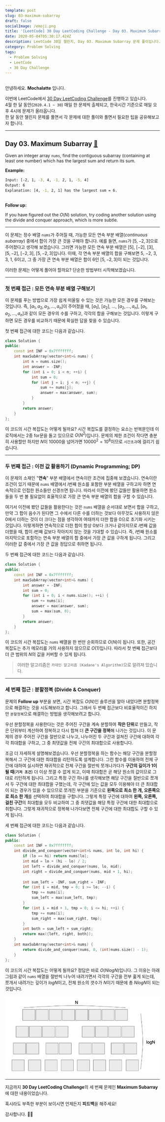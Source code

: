 ```yaml
---
template: post
slug: 03-maximum-subarray
draft: false
socialImage: /emoji.png
title: '[LeetCode] 30 Day LeetCoding Challenge - Day 03. Maximum Subarray'
date: 2020-05-04T05:30:17.424Z
description: LeetCode 30일 챌린지, Day 03. Maximum Subarray 문제 풀이입니다.
category: Problem Solving
tags:
  - Problem Solving
  - LeetCode
  - 30 Day Challenge
---
```


\
안녕하세요. **Mochalatte** 입니다.

이번에 LeetCode에서 [30 Day LeetCoding Challenge](https://leetcode.com/explore/featured/card/30-day-leetcoding-challenge/)를 진행하고 있습니다.\
4월 한 달 동안(`2020.4.1 ~ 30`) 매일 한 문제씩 출제되고, 한국시간 기준으로 매일 오후 4시에 문제가 올라옵니다.\
한 달 동안 챌린지 문제를 풀면서 각 문제에 대한 풀이와 풀면서 필요한 팁을 공유해보고자 합니다.

---

## Day 03. Maximum Subarray [🔗](https://leetcode.com/explore/featured/card/30-day-leetcoding-challenge/528/week-1/3285/)

Given an integer array `nums`, find the contiguous subarray (containing at least one number) which has the largest sum and return its sum.

**Example:**

```bash
Input: [-2, 1, -3, 4, -1, 2, 1, -5, 4]
Output: 6
Explanation: [4, -1, 2, 1] has the largest sum = 6.
```

\
**Follow up:**

If you have figured out the $O(N)$ solution, try coding another solution using the divide and conquer approach, which is more subtle.

---

이 문제는 정수 배열 `nums`가 주어질 때, 가능한 모든 연속 부분 배열(*continuous subarray*) 중에서 합이 가장 큰 것을 구해야 합니다. 예를 들면, `nums`가 $[5, -2, 3]$으로 주어졌다고 생각해 보겠습니다. 그러면 가능한 모든 연속 부분 배열은 $[5]$, $[-2]$, $[3]$, $[5, -2]$, $[-2, 3]$, $[5, -2, 3]$입니다. 이때, 각 연속 부분 배열의 합을 구해보면 $5$, $-2$, $3$, $3$, $1$, $6$이고, 그 중 가장 큰 연속 부분 배열은 합이 $6$인 $[5, -2, 3]$이 되는 것입니다.

이러한 문제는 어떻게 풀어야 할까요? 단순한 방법부터 시작해보겠습니다.

---

### 첫 번째 접근 : 모든 연속 부분 배열 구해보기

이 문제를 푸는 방법으로 가장 쉽게 떠올릴 수 있는 것은 가능한 모든 경우를 구해보는 것입니다. 즉, $[a_1, a_2, a_3, ..., a_n]$이 주어졌을 때, $[a_1]$, $[a_2]$, $...$, $[a_2, ..., a_n]$, $[a_1, a_2, ..., a_n]$과 같이 모든 경우의 수를 구하고, 각각의 합을 구해보는 것입니다. 이렇게 구하면 모든 경우를 비교하기 때문에 확실한 답을 찾을 수 있습니다.

첫 번째 접근에 대한 코드는 다음과 같습니다.

```cpp
class Solution {
public:
    const int INF = 0x7fffffff;
    int maxSubArray(vector<int>& nums) {
        int n = nums.size();
        int answer = -INF;
        for (int i = 0; i < n; ++i) {
            int sum = 0;
            for (int j = i; j < n; ++j) {
                sum += nums[j];
                answer = max(answer, sum);
            }
        }
        return answer;
    }
};
```

이 코드의 시간 복잡도는 어떻게 될까요? 시간 복잡도를 결정하는 요소는 반복문인데 이 로직에서는 2중 for문을 돌고 있으므로 $O(N^2)$입니다. 문제의 제한 조건이 작다면 충분히 사용할만 하지만 $N$이 $10000$을 넘어가면 $10000^2 = 10^8$이므로 `시간초과`에 걸리기 쉽습니다.

---

### 두 번째 접근 : 이전 값 활용하기 (Dynamic Programming; DP)

이 문제의 소재인 "**연속**" 부분 배열에서 연속이란 조건에 집중해 보겠습니다. 연속이란 조건이 있기 때문에 `nums` 배열에서 $i$번째 원소를 포함한 부분 배열을 구하고자 하면 연속적으로 인접한 원소들만 신경쓰면 됩니다. 따라서 이전에 봤던 값들만 활용하면 원소들을 두 번 볼 필요없이 효율적으로 가장 큰 연속 부분 배열의 합을 구할 수 있습니다.

여기서 이전에 봤던 값들을 활용한다는 것은 `nums` 배열을 순서대로 보면서 합을 구하고, 만약 그 합이 음수가 된다면 그 수에서 다른 수를 더하는 것보다 아무것도 사용하지 않은 0에서 더하는 것이 더 크다는 점을 생각하여 여태까지 더한 합을 0으로 초기화 시키는 것입니다. 이렇게하면 연속적으로 더한 합이 항상 0보다 크거나 같아지므로 $i$번째 값을 더했을 때, 합이 $i$번째 값보다 작아지지 않는 것을 기대할 수 있습니다. 즉, $i$번째 원소를 마지막으로 포함하는 연속 부분 배열의 합 중에서 가장 큰 값을 구하게 됩니다. 그리고 이러한 값 중에서 가장 큰 값을 정답으로 취하면 됩니다.

두 번째 접근에 대한 코드는 다음과 같습니다.

```cpp
class Solution {
public:
    const int INF = 0x7fffffff;
    int maxSubArray(vector<int>& nums) {
        int answer = -INF;
        int sum = 0;
        for (int i = 0; i < nums.size(); ++i) {
            sum += nums[i];
            answer = max(answer, sum);
            sum = max(sum, 0);
        }
        return answer;
    }
};
```

이 코드의 시간 복잡도는 `nums` 배열을 한 번만 순회하므로 $O(N)$이 됩니다. 또한, 공간 복잡도는 추가 메모리를 거의 사용하지 않으므로 $O(1)$입니다. 따라서 첫 번째 접근보다 더 큰 범위의 $N$의 값을 커버할 수 있게 됩니다.

> 이러한 알고리즘은 `카데인 알고리즘 (Kadane's Algorithm)`으로 알려져 있습니다.

---

### 세 번째 접근 : 분할정복 (Divide & Conquer)

문제의 **Follow up** 부분을 보면, 시간 복잡도 $O(N)$인 솔루션을 알아 내었다면 분할정복으로 해결하는 것을 시도해보라고 합니다. 그래서 두 번째 접근보다 비효율적이긴 하지만 `분할정복`으로 해결하는 방법을 생각해보려고 합니다.

우선 분할정복을 사용한다는 것은 주어진 구간을 계속 분할하여 **작은 단위**로 만들고, 작은 단위부터 계산하여 정복하고 다시 합쳐 더 **큰 구간을 정복**해 나가는 것입니다. 이 문제의 경우 주어진 구간을 절반으로 나누고, 나누어진 두 구간과 걸쳐진 구간에 대하여 각각 최대합을 구하고, 그 중 최댓값을 전체 구간의 최대합으로 사용합니다.

조금 더 자세하게 설명해보겠습니다. 우선 분할정복을 하는 함수는 해당 구간을 분할정복해서 그 구간에 대한 최대합을 리턴하도록 설계합니다. 그런 함수를 이용하여 전체 구간에 대하여 실시하면 재귀적으로 전체 구간을 절반씩 쪼개나가다가 **구간의 길이가 1이 될 때**(**`기저 조건`**) 더 이상 쪼갤 수 없게 되고, 이때 최대합은 곧 해당 원소의 값이므로 그대로 리턴하게 됩니다. 그리고 특정 구간 하나를 생각해보면 해당 구간을 절반으로 쪼개서 두 구간에 대한 최대합을 구했는데, 각 구간에 있는 값을 모두 이용해야 더 큰 최대합이 되는 경우가 있을 수 있으므로 쪼개진 부분을 기준으로 **왼쪽으로 최소 한 개, 오른쪽으로 최소 한 개**를 선택하여 최대합을 구합니다. 그렇게 특정 구간에 대하여 **왼쪽, 오른쪽, 걸친 구간**의 최대합을 모두 비교하여 그 중 최댓값을 해당 특정 구간에 대한 최대합으로 취합니다. 그렇게 재귀적으로 정복해 나가다보면 전체 구간에 대한 최대합도 구할 수 있게 됩니다.

세 번째 접근에 대한 코드는 다음과 같습니다.

```cpp
class Solution {
public:
    const int INF = 0x7fffffff;
    int divide_and_conquer(vector<int>& nums, int lo, int hi) {
        if (lo == hi) return nums[lo];
        int mid = lo + (hi - lo) / 2;
        int left = divide_and_conquer(nums, lo, mid);
        int right = divide_and_conquer(nums, mid + 1, hi);

        int sum_left = -INF, sum_right = -INF;
        for (int i = mid, tmp = 0; i >= lo; --i) {
            tmp += nums[i];
            sum_left = max(sum_left, tmp);
        }
        for (int i = mid + 1, tmp = 0; i <= hi; ++i) {
            tmp += nums[i];
            sum_right = max(sum_right, tmp);
        }
        int both = sum_left + sum_right;
        return max({left, right, both});
    }
    int maxSubArray(vector<int>& nums) {
        return divide_and_conquer(nums, 0, (int)nums.size() - 1);
    }
};
```

이 코드의 시간 복잡도는 어떻게 될까요? 정답은 바로 $O(NlogN)$입니다. 그 이유는 아래 그림과 같이 `nums` 배열을 절반씩 나누어 내려가면서 각각의 구간을 전부 훑게 되는데, 쪼개서 내려가는 깊이가 $logN$이고, 전체 원소의 갯수가 $N$이기 때문에 총 $NlogN$이 되는 것입니다.

![Day03-sol3](../../../../../static/media/problem-solving/leetcode/30-day-leetcoding-challenge/day03-sol3.png)

---

지금까지 **30 Day LeetCoding Challenge**의 세 번째 문제인 **Maximum Subarray**에 대한 내용이었습니다.

혹시라도 부족한 부분이 보이시면 언제든지 **피드백**을 해주세요!

감사합니다. 🙇🏻‍

